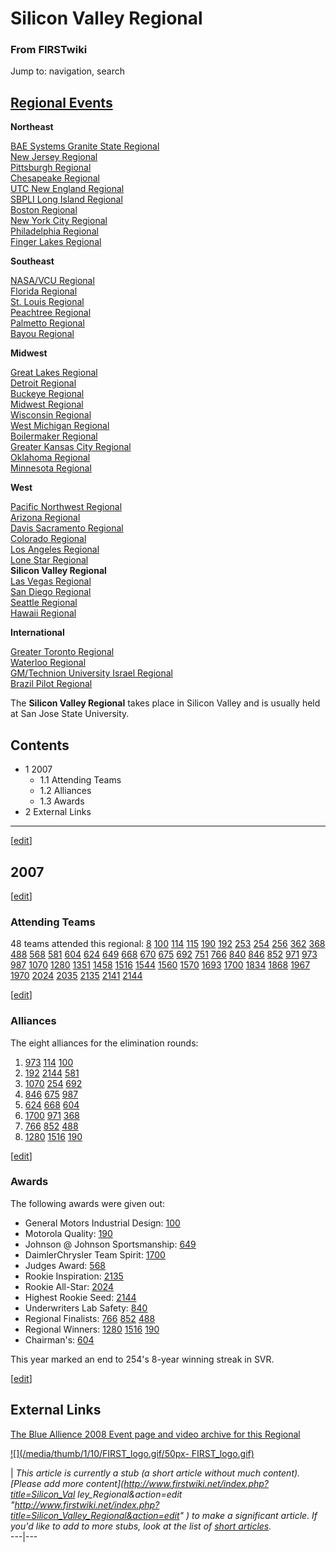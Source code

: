 # Silicon Valley Regional

### From FIRSTwiki

Jump to: navigation, search

[Regional Events](/index.php/Index_of_Regionals "Index of Regionals" )  
---  
  
**Northeast**  

[BAE Systems Granite State
Regional](/index.php/BAE_Systems_Granite_State_Regional "BAE Systems Granite
State Regional" )  
[New Jersey Regional](/index.php/New_Jersey_Regional "New Jersey Regional" )  
[Pittsburgh Regional](/index.php/Pittsburgh_Regional "Pittsburgh Regional" )  
[Chesapeake Regional](/index.php/Chesapeake_Regional "Chesapeake Regional" )  
[UTC New England Regional](/index.php/UTC_New_England_Regional "UTC New
England Regional" )  
[SBPLI Long Island Regional](/index.php/SBPLI_Long_Island_Regional "SBPLI Long
Island Regional" )  
[Boston Regional](/index.php/Boston_Regional "Boston Regional" )  
[New York City Regional](/index.php/New_York_City_Regional "New York City
Regional" )  
[Philadelphia Regional](/index.php/Philadelphia_Regional "Philadelphia
Regional" )  
[Finger Lakes Regional](/index.php/Finger_Lakes_Regional "Finger Lakes
Regional" )  

**Southeast**  

[NASA/VCU Regional](/index.php/NASA/VCU_Regional "NASA/VCU Regional" )  
[Florida Regional](/index.php/Florida_Regional "Florida Regional" )  
[St. Louis Regional](/index.php/St._Louis_Regional "St. Louis Regional" )  
[Peachtree Regional](/index.php/Peachtree_Regional "Peachtree Regional" )  
[Palmetto Regional](/index.php/Palmetto_Regional "Palmetto Regional" )  
[Bayou Regional](/index.php/Bayou_Regional "Bayou Regional" )  

**Midwest**  

[Great Lakes Regional](/index.php/Great_Lakes_Regional "Great Lakes Regional"
)  
[Detroit Regional](/index.php/Detroit_Regional "Detroit Regional" )  
[Buckeye Regional](/index.php/Buckeye_Regional "Buckeye Regional" )  
[Midwest Regional](/index.php/Midwest_Regional "Midwest Regional" )  
[Wisconsin Regional](/index.php/Wisconsin_Regional "Wisconsin Regional" )  
[West Michigan Regional](/index.php/West_Michigan_Regional "West Michigan
Regional" )  
[Boilermaker Regional](/index.php/Boilermaker_Regional "Boilermaker Regional"
)  
[Greater Kansas City Regional](/index.php/Greater_Kansas_City_Regional
"Greater Kansas City Regional" )  
[Oklahoma Regional](/index.php/Oklahoma_Regional "Oklahoma Regional" )  
[Minnesota Regional](/index.php/Minnesota_Regional "Minnesota Regional" )  

**West**  

[Pacific Northwest Regional](/index.php/Pacific_Northwest_Regional "Pacific
Northwest Regional" )  
[Arizona Regional](/index.php/Arizona_Regional "Arizona Regional" )  
[Davis Sacramento Regional](/index.php/Davis_Sacramento_Regional "Davis
Sacramento Regional" )  
[Colorado Regional](/index.php/Colorado_Regional "Colorado Regional" )  
[Los Angeles Regional](/index.php/Los_Angeles_Regional "Los Angeles Regional"
)  
[Lone Star Regional](/index.php/Lone_Star_Regional "Lone Star Regional" )  
**Silicon Valley Regional**  
[Las Vegas Regional](/index.php/Las_Vegas_Regional "Las Vegas Regional" )  
[San Diego Regional](/index.php/San_Diego_Regional "San Diego Regional" )  
[Seattle Regional](/index.php/Seattle_Regional "Seattle Regional" )  
[Hawaii Regional](/index.php/Hawaii_Regional "Hawaii Regional" )  

**International**  

[Greater Toronto Regional](/index.php/Greater_Toronto_Regional "Greater
Toronto Regional" )  
[Waterloo Regional](/index.php/Waterloo_Regional "Waterloo Regional" )  
[GM/Technion University Israel
Regional](/index.php/GM/Technion_University_Israel_Regional "GM/Technion
University Israel Regional" )  
[Brazil Pilot Regional](/index.php/Brazil_Pilot_Regional "Brazil Pilot
Regional" )  
  
  
  
The **Silicon Valley Regional** takes place in Silicon Valley and is usually
held at San Jose State University.

## Contents

  * 1 2007
    * 1.1 Attending Teams
    * 1.2 Alliances
    * 1.3 Awards
  * 2 External Links  
---  
  
[[edit](/index.php?title=Silicon_Valley_Regional&action=edit&section=1 "Edit
section: 2007" )]

## 2007

[[edit](/index.php?title=Silicon_Valley_Regional&action=edit&section=2 "Edit
section: Attending Teams" )]

### Attending Teams

48 teams attended this regional: [8](/index.php/8 "8" ) [100](/index.php/100
"100" ) [114](/index.php/114 "114" ) [115](/index.php/115 "115" )
[190](/index.php/190 "190" ) [192](/index.php/192 "192" ) [253](/index.php/253
"253" ) [254](/index.php/254 "254" ) [256](/index.php/256 "256" )
[362](/index.php/362 "362" ) [368](/index.php/368 "368" ) [488](/index.php/488
"488" ) [568](/index.php/568 "568" ) [581](/index.php/581 "581" )
[604](/index.php/604 "604" ) [624](/index.php/624 "624" ) [649](/index.php/649
"649" ) [668](/index.php/668 "668" ) [670](/index.php/670 "670" )
[675](/index.php/675 "675" ) [692](/index.php/692 "692" ) [751](/index.php/751
"751" ) [766](/index.php/766 "766" ) [840](/index.php/840 "840" )
[846](/index.php/846 "846" ) [852](/index.php/852 "852" ) [971](/index.php/971
"971" ) [973](/index.php/973 "973" ) [987](/index.php/987 "987" )
[1070](/index.php/1070 "1070" ) [1280](/index.php/1280 "1280" )
[1351](/index.php/1351 "1351" ) [1458](/index.php/1458 "1458" )
[1516](/index.php/1516 "1516" ) [1544](/index.php/1544 "1544" )
[1560](/index.php/1560 "1560" ) [1570](/index.php?title=1570&action=edit
"1570" ) [1693](/index.php?title=1693&action=edit "1693" )
[1700](/index.php/1700 "1700" ) [1834](/index.php?title=1834&action=edit
"1834" ) [1868](/index.php/1868 "1868" )
[1967](/index.php?title=1967&action=edit "1967" )
[1970](/index.php?title=1970&action=edit "1970" )
[2024](/index.php?title=2024&action=edit "2024" )
[2035](/index.php?title=2035&action=edit "2035" )
[2135](/index.php?title=2135&action=edit "2135" )
[2141](/index.php?title=2141&action=edit "2141" ) [2144](/index.php/2144
"2144" )

[[edit](/index.php?title=Silicon_Valley_Regional&action=edit&section=3 "Edit
section: Alliances" )]

### Alliances

The eight alliances for the elimination rounds:

  1. [973](/index.php/973 "973" ) [114](/index.php/114 "114" ) [100](/index.php/100 "100" )
  2. [192](/index.php/192 "192" ) [2144](/index.php/2144 "2144" ) [581](/index.php/581 "581" )
  3. [1070](/index.php/1070 "1070" ) [254](/index.php/254 "254" ) [692](/index.php/692 "692" )
  4. [846](/index.php/846 "846" ) [675](/index.php/675 "675" ) [987](/index.php/987 "987" )
  5. [624](/index.php/624 "624" ) [668](/index.php/668 "668" ) [604](/index.php/604 "604" )
  6. [1700](/index.php/1700 "1700" ) [971](/index.php/971 "971" ) [368](/index.php/368 "368" )
  7. [766](/index.php/766 "766" ) [852](/index.php/852 "852" ) [488](/index.php/488 "488" )
  8. [1280](/index.php/1280 "1280" ) [1516](/index.php/1516 "1516" ) [190](/index.php/190 "190" )

[[edit](/index.php?title=Silicon_Valley_Regional&action=edit&section=4 "Edit
section: Awards" )]

### Awards

The following awards were given out:

  * General Motors Industrial Design: [100](/index.php/100 "100" )
  * Motorola Quality: [190](/index.php/190 "190" )
  * Johnson @ Johnson Sportsmanship: [649](/index.php/649 "649" )
  * DaimlerChrysler Team Spirit: [1700](/index.php/1700 "1700" )
  * Judges Award: [568](/index.php/568 "568" )
  * Rookie Inspiration: [2135](/index.php?title=2135&action=edit "2135" )
  * Rookie All-Star: [2024](/index.php?title=2024&action=edit "2024" )
  * Highest Rookie Seed: [2144](/index.php/2144 "2144" )
  * Underwriters Lab Safety: [840](/index.php/840 "840" )
  * Regional Finalists: [766](/index.php/766 "766" ) [852](/index.php/852 "852" ) [488](/index.php/488 "488" )
  * Regional Winners: [1280](/index.php/1280 "1280" ) [1516](/index.php/1516 "1516" ) [190](/index.php/190 "190" )
  * Chairman's: [604](/index.php/604 "604" )

This year marked an end to 254's 8-year winning streak in SVR.

[[edit](/index.php?title=Silicon_Valley_Regional&action=edit&section=5 "Edit
section: External Links" )]

## External Links

[The Blue Allience 2008 Event page and video archive for this
Regional](http://www.thebluealliance.net/tbatv/event.php?eventid=155
"http://www.thebluealliance.net/tbatv/event.php?eventid=155" )

[![](/media/thumb/1/10/FIRST_logo.gif/50px-
FIRST_logo.gif)](/index.php/Image:FIRST_logo.gif "" )

|  _This article is currently a stub (a short article without much content).
[Please add more content](http://www.firstwiki.net/index.php?title=Silicon_Val
ley_Regional&action=edit
"http://www.firstwiki.net/index.php?title=Silicon_Valley_Regional&action=edit"
) to make a significant article. If you'd like to add to more stubs, look at
the list of [short articles](/index.php/Special:Shortpages
"Special:Shortpages" )._  
---|---  
  
